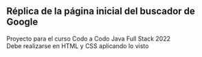 <h2 align="left">Réplica de la página inicial del buscador de Google</h2>

<p align="left">
Proyecto para el curso Codo a Codo Java Full Stack 2022 <br>
Debe realizarse en HTML y CSS aplicando lo visto
</p>
